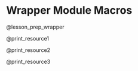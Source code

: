 <!--

author:   DART Team
email:    dart@chop.edu
version:  1.0.0
current_version_description: Add current_version_description and version_history metadata
language: en
narrator: UK English Female
title: Wrapper Module Macros
comment:  This is placeholder module to save macros used in other modules.

@version_history  
@end

@module_structure
1. Part 1
2. Part 2
3. Part 3
@end

@print_list
<h4>@0</h4> 

@1 

Remove the for loop

<ul class="fa-ul" id="id_@9"></ul>
<script modify="false">
  let checks = [@2, @4, @6];
  let data = ['<b>Expert Authors / Well-Vetted: </b>'+`@3`, '<b>Maintained: </b>'+`@5`, '<b>Stable Support: </b>'+`@7`];
  
  let list = document.getElementById("id_@9");
  let fragList = document.createDocumentFragment();

  let i = 0;
    let li = document.createElement('li');
    if(checks[i]){
      li.innerHTML = '<span class="fa-li"><i class="fa-solid fa-circle-check" style="color: #158d0c;" title="Checked"></i></span>'+data[i]
    } else {
      li.innerHTML = '<span class="fa-li"><i class="fa-solid fa-circle-minus" style="color: #f0bc00;" title="Unchecked"></i></span>'+data[i]
    }
    fragList.appendChild(li);
  
  list.appendChild(fragList);
</script>
<b>Known issues with accessibility and/or inclusion:</b> @8
@end

print_resource1: @print_list(@resource1_name,@resource1_description,@resource1_wellvetted,@resource1_wellvetted_text,@resource1_maintained,@resource1_maintained_text,@resource1_stablesupport,@resource1_stablesupport_text,@resource1_a11y_issues,@uid)

print_resource2: @print_list(@resource2_name,@resource2_description,@resource2_wellvetted,@resource2_wellvetted_text,@resource2_maintained,@resource2_maintained_text,@resource2_stablesupport,@resource2_stablesupport_text,@resource2_a11y_issues,@uid)

print_resource3: @print_list(@resource3_name,@resource3_description,@resource3_wellvetted,@resource3_wellvetted_text,@resource3_maintained,@resource3_maintained_text,@resource3_stablesupport,@resource3_stablesupport_text,@resource3_a11y_issues,@uid)

@lesson_prep_wrapper

<h3>This module will direct you to external educational content.</h3>

Many topics have great content alerady available online! For this module, here's what to expect:

@module_structure

<h3>More information about the resources we link to</h3>

We only link to external resources that we think do an excellent job of teaching the content. 
We also evaluate each resource based on how well it meets our criteria.

@end

-->

# Wrapper Module Macros

@lesson_prep_wrapper

@print_resource1

@print_resource2

@print_resource3

